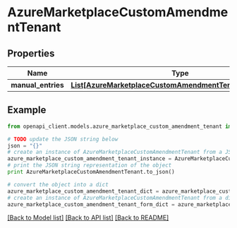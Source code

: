 # AzureMarketplaceCustomAmendmentTenant


## Properties
Name | Type | Description | Notes
------------ | ------------- | ------------- | -------------
**manual_entries** | [**List[AzureMarketplaceCustomAmendmentTenantManualEntry]**](AzureMarketplaceCustomAmendmentTenantManualEntry.md) |  | [optional] 

## Example

```python
from openapi_client.models.azure_marketplace_custom_amendment_tenant import AzureMarketplaceCustomAmendmentTenant

# TODO update the JSON string below
json = "{}"
# create an instance of AzureMarketplaceCustomAmendmentTenant from a JSON string
azure_marketplace_custom_amendment_tenant_instance = AzureMarketplaceCustomAmendmentTenant.from_json(json)
# print the JSON string representation of the object
print AzureMarketplaceCustomAmendmentTenant.to_json()

# convert the object into a dict
azure_marketplace_custom_amendment_tenant_dict = azure_marketplace_custom_amendment_tenant_instance.to_dict()
# create an instance of AzureMarketplaceCustomAmendmentTenant from a dict
azure_marketplace_custom_amendment_tenant_form_dict = azure_marketplace_custom_amendment_tenant.from_dict(azure_marketplace_custom_amendment_tenant_dict)
```
[[Back to Model list]](../README.md#documentation-for-models) [[Back to API list]](../README.md#documentation-for-api-endpoints) [[Back to README]](../README.md)


